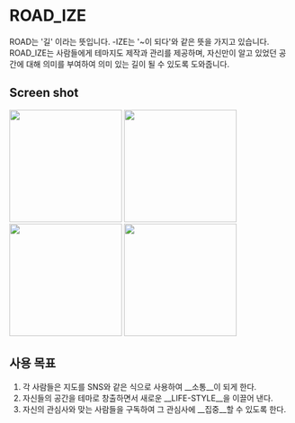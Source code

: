 # ROAD_IZE

ROAD는 '길' 이라는 뜻입니다. -IZE는 '~이 되다'와 같은 뜻을 가지고 있습니다.
ROAD_IZE는 사람들에게 테마지도 제작과 관리를 제공하며, 자신만이 알고 있었던 공간에 대해 의미를 부여하여
의미 있는 길이 될 수 있도록 도와줍니다.

## Screen shot
<img src="https://user-images.githubusercontent.com/68142821/103093295-3de06e80-463d-11eb-99d0-59eb8dd5c217.png" width="200">
<img src="https://user-images.githubusercontent.com/68142821/103093315-4e90e480-463d-11eb-8ac8-4069d229b876.png" width="200">
<img src="https://user-images.githubusercontent.com/68142821/103093331-58b2e300-463d-11eb-9d00-02abefb5c4eb.png" width="200">
<img src="https://user-images.githubusercontent.com/68142821/103093349-6700ff00-463d-11eb-959e-5088a858353e.png" width="200">

## 사용 목표

1. 각 사람들은 지도를 SNS와 같은 식으로 사용하여 __소통__이 되게 한다.
2. 자신들의 공간을 테마로 창출하면서 새로운 __LIFE-STYLE__을 이끌어 낸다.
3. 자신의 관심사와 맞는 사람들을 구독하여 그 관심사에 __집중__할 수 있도록 한다.